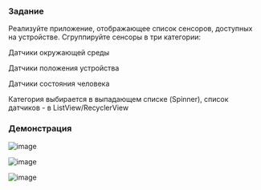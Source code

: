 ### Задание 

Реализуйте приложение, отображающее список сенсоров, доступных на устройстве. Сгруппируйте сенсоры в три категории:

Датчики окружающей среды

Датчики положения устройства

Датчики состояния человека


Категория выбирается в выпадающем списке (Spinner), список датчиков - в ListView/RecyclerView


### Демонстрация 

![image](https://github.com/mrglaster/ISU-HW-MobileDev/assets/50916604/864772ed-53ef-453b-8c01-fc496bf15106)

![image](https://github.com/mrglaster/ISU-HW-MobileDev/assets/50916604/475de140-0316-49d8-b5ec-f9b31929cc82)

![image](https://github.com/mrglaster/ISU-HW-MobileDev/assets/50916604/99dc5ba9-a7de-45e0-967e-e0e994849513)
